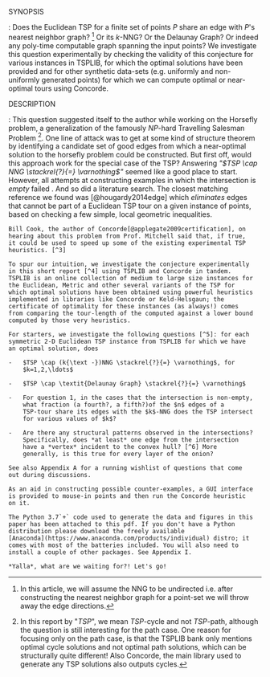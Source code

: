 SYNOPSIS

:   Does the Euclidean TSP for a finite set of points $P$ share an edge
    with $P$'s nearest neighbor graph? [^1] Or its $k$-NNG? Or the
    Delaunay Graph? Or indeed any poly-time computable graph spanning
    the input points? We investigate this question experimentally by
    checking the validity of this conjecture for various instances in
    TSPLIB, for which the optimal solutions have been provided and for
    other synthetic data-sets (e.g. uniformly and non-uniformly
    generated points) for which we can compute optimal or near-optimal
    tours using Concorde.

DESCRIPTION

:   This question suggested itself to the author while working on the
    Horsefly problem, a generalization of the famously $NP$-hard
    Travelling Salesman Problem [^2]. One line of attack was to get at
    some kind of structure theorem by identifying a candidate set of
    good edges from which a near-optimal solution to the horsefly
    problem could be constructed. But first off, would this approach
    work for the special case of the TSP? Answering
    *"$TSP \cap NNG \stackrel{?}{=} \varnothing$"* seemed like a good
    place to start. However, all attempts at constructing examples in
    which the intersection is *empty* failed . And so did a literature
    search. The closest matching reference we found was
    [@hougardy2014edge] which *eliminates* edges that cannot be part of
    a Euclidean TSP tour on a given instance of points, based on
    checking a few simple, local geometric inequalities.

    Bill Cook, the author of Concorde[@applegate2009certification], on
    hearing about this problem from Prof. Mitchell said that, if true,
    it could be used to speed up some of the existing experimental TSP
    heuristics. [^3]

    To spur our intuition, we investigate the conjecture experimentally
    in this short report [^4] using TSPLIB and Concorde in tandem.
    TSPLIB is an online collection of medium to large size instances for
    the Euclidean, Metric and other several variants of the TSP for
    which optimal solutions have been obtained using powerful heuristics
    implemented in libraries like Concorde or Keld-Helsgaun; the
    certificate of optimality for these instances (as always!) comes
    from comparing the tour-length of the computed against a lower bound
    computed by those very heuristics.

    For starters, we investigate the following questions [^5]: for each
    symmetric 2-D Euclidean TSP instance from TSPLIB for which we have
    an optimal solution, does

    -   $TSP \cap (k{\text -})NNG \stackrel{?}{=} \varnothing$, for
        $k=1,2,\ldots$

    -   $TSP \cap \textit{Delaunay Graph} \stackrel{?}{=} \varnothing$

    -   For question 1, in the cases that the intersection is non-empty,
        what fraction (a fourth?, a fifth?)of the $n$ edges of a
        TSP-tour share its edges with the $k$-NNG does the TSP intersect
        for various values of $k$?

    -   Are there any structural patterns observed in the intersections?
        Specifically, does *at least* one edge from the intersection
        have a *vertex* incident to the convex hull? [^6] More
        generally, is this true for every layer of the onion?

    See also Appendix A for a running wishlist of questions that come
    out during discussions.

    As an aid in constructing possible counter-examples, a GUI interface
    is provided to mouse-in points and then run the Concorde heuristic
    on it.

    The Python 3.7`+` code used to generate the data and figures in this
    paper has been attached to this pdf. If you don't have a Python
    distribution please download the freely available
    [Anaconda](https://www.anaconda.com/products/individual) distro; it
    comes with most of the batteries included. You will also need to
    install a couple of other packages. See Appendix I.

    *Yalla*, what are we waiting for?! Let's go!

[^1]: In this article, we will assume the NNG to be undirected i.e.
    after constructing the nearest neighbor graph for a point-set we
    will throw away the edge directions.

[^2]: In this report by "$TSP$", we mean $TSP$-cycle and not $TSP$-path,
    although the question is still interesting for the path case. One
    reason for focusing only on the path case, is that the TSPLIB bank
    only mentions optimal cycle solutions and not optimal path
    solutions, which can be structurally quite different! Also Concorde,
    the main library used to generate any TSP solutions also outputs
    cycles.

[^3]: Note that the landmark PTAS'es for the TSP, such as those of
    Mitchell [@mitchell1999guillotine] and Arora[@arora1996polynomial],
    are too complicated to be put into code (yes, even Python!). On the
    other hand, the Concorde library uses a whole kitchen-sink of
    practical techniques such as $k$-local swaps, branch-and-bound,
    branch-and-cut to generate near-optimal (if not optimal) tours
    relatively quickly. However,it would be interesting to investigate
    the behavior of the various graphs with respect to the techniques
    used in the PTAS'es of Mitchell and Arora. Maybe we can augment them
    with the probabilistic method to prove the existence of an
    intersection??

[^4]: This report has been written as a literate program
    [@knuth1984literate; @ramsey2008noweb] to weave together the code,
    explanations and generated data into the same document. Feedback on
    the author's preliminary stab at literate programming is most
    welcome!

[^5]: Experimental answers to other questions will be barnacled onto the
    report as it grows

[^6]: This indeed seemed to be the case in all the author's failed
    attempts at a counter-example, and so we are looking for a
    proof/disproof for this special case of the conjecture
